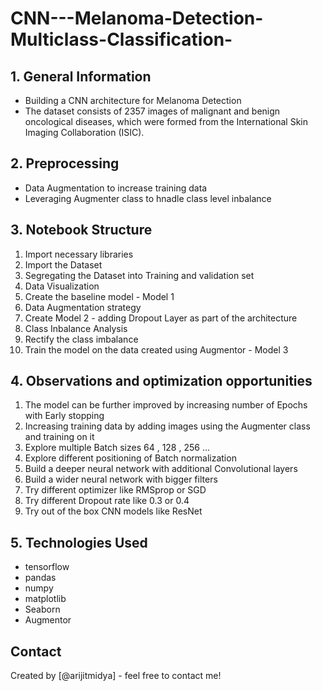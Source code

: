 # CNN---Melanoma-Detection-Multiclass-Classification-

## 1. General Information
- Building a CNN architecture for Melanoma Detection
- The dataset consists of 2357 images of malignant and benign oncological diseases, which were formed from the International Skin Imaging Collaboration (ISIC).

## 2. Preprocessing

- Data Augmentation to increase training data
- Leveraging Augmenter class to hnadle class level inbalance

## 3. Notebook Structure

1. Import necessary libraries
2. Import the Dataset
3. Segregating the Dataset into Training and validation set
4. Data Visualization
5. Create the baseline model - Model 1
6. Data Augmentation strategy
7. Create Model 2 - adding Dropout Layer as part of the architecture
8. Class Inbalance Analysis
9. Rectify the class imbalance
10. Train the model on the data created using Augmentor - Model 3

## 4. Observations and optimization opportunities

1. The model can be further improved by increasing number of Epochs with Early stopping
3. Increasing training data by adding  images using the Augmenter class and training on it
3. Explore multiple Batch sizes 64 , 128 , 256 ...
4. Explore different positioning of Batch normalization
5. Build a deeper neural network with additional Convolutional layers
6. Build a wider neural network with bigger filters
7. Try different optimizer like RMSprop or SGD
8. Try different Dropout rate like 0.3 or 0.4
9. Try out of the box CNN models like ResNet


## 5. Technologies Used
- tensorflow
- pandas
- numpy
- matplotlib
- Seaborn
- Augmentor



## Contact
Created by [@arijitmidya] - feel free to contact me!


